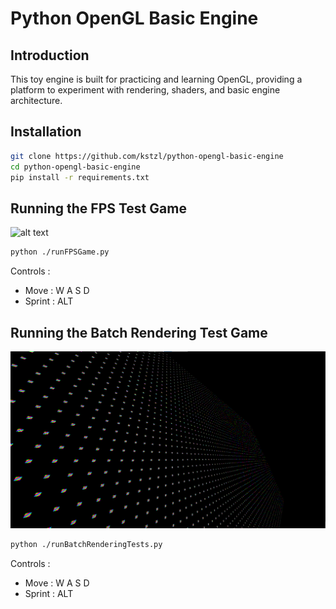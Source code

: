 # Python OpenGL Basic Engine

## Introduction

This toy engine is built for practicing and learning OpenGL, providing a platform to experiment with rendering, shaders, and basic engine architecture.

## Installation
```bash
git clone https://github.com/kstzl/python-opengl-basic-engine
cd python-opengl-basic-engine
pip install -r requirements.txt
```
## Running the FPS Test Game
![alt text](images/fps-game.gif)
```bash
python ./runFPSGame.py
```
Controls :
- Move : W A S D
- Sprint : ALT

## Running the Batch Rendering Test Game
![Batch Rendering](images/batch-rendering-game.png)
```bash
python ./runBatchRenderingTests.py
```

Controls :
- Move : W A S D
- Sprint : ALT